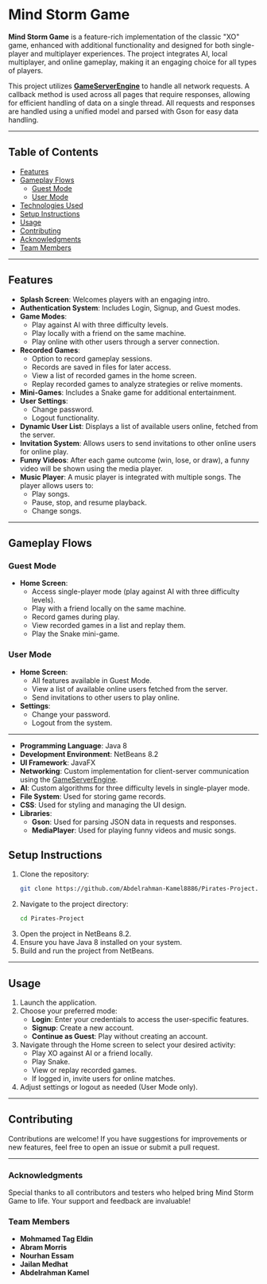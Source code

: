 
# Mind Storm Game

**Mind Storm Game** is a feature-rich implementation of the classic "XO" game, enhanced with additional functionality and designed for both single-player and multiplayer experiences. The project integrates AI, local multiplayer, and online gameplay, making it an engaging choice for all types of players.

This project utilizes **[GameServerEngine](https://github.com/DaTaj-ai/GameServerEngine)** to handle all network requests. A callback method is used across all pages that require responses, allowing for efficient handling of data on a single thread. All requests and responses are handled using a unified model and parsed with Gson for easy data handling.

---

## Table of Contents

- [Features](#features)
- [Gameplay Flows](#gameplay-flows)
  - [Guest Mode](#guest-mode)
  - [User Mode](#user-mode)
- [Technologies Used](#technologies-used)
- [Setup Instructions](#setup-instructions)
- [Usage](#usage)
- [Contributing](#contributing)
- [Acknowledgments](#acknowledgments)
- [Team Members](#team-members)

---

## Features

- **Splash Screen**: Welcomes players with an engaging intro.
- **Authentication System**: Includes Login, Signup, and Guest modes.
- **Game Modes**:
  - Play against AI with three difficulty levels.
  - Play locally with a friend on the same machine.
  - Play online with other users through a server connection.
- **Recorded Games**:
  - Option to record gameplay sessions.
  - Records are saved in files for later access.
  - View a list of recorded games in the home screen.
  - Replay recorded games to analyze strategies or relive moments.
- **Mini-Games**: Includes a Snake game for additional entertainment.
- **User Settings**:
  - Change password.
  - Logout functionality.
- **Dynamic User List**: Displays a list of available users online, fetched from the server.
- **Invitation System**: Allows users to send invitations to other online users for online play.
- **Funny Videos**: After each game outcome (win, lose, or draw), a funny video will be shown using the media player.
- **Music Player**: A music player is integrated with multiple songs. The player allows users to:
  - Play songs.
  - Pause, stop, and resume playback.
  - Change songs.

---

## Gameplay Flows

### Guest Mode

- **Home Screen**:
  - Access single-player mode (play against AI with three difficulty levels).
  - Play with a friend locally on the same machine.
  - Record games during play.
  - View recorded games in a list and replay them.
  - Play the Snake mini-game.

### User Mode

- **Home Screen**:
  - All features available in Guest Mode.
  - View a list of available online users fetched from the server.
  - Send invitations to other users to play online.
- **Settings**:
  - Change your password.
  - Logout from the system.

---

- **Programming Language**: Java 8
- **Development Environment**: NetBeans 8.2
- **UI Framework**: JavaFX
- **Networking**: Custom implementation for client-server communication using the [GameServerEngine](https://github.com/DaTaj-ai/GameServerEngine).
- **AI**: Custom algorithms for three difficulty levels in single-player mode.
- **File System**: Used for storing game records.
- **CSS**: Used for styling and managing the UI design.
- **Libraries**:
  - **Gson**: Used for parsing JSON data in requests and responses.
  - **MediaPlayer**: Used for playing funny videos and music songs.

## Setup Instructions

1. Clone the repository:
   ```bash
   git clone https://github.com/Abdelrahman-Kamel8886/Pirates-Project.git
   ```
2. Navigate to the project directory:
   ```bash
   cd Pirates-Project
   ```
3. Open the project in NetBeans 8.2.
4. Ensure you have Java 8 installed on your system.
5. Build and run the project from NetBeans.

---

## Usage

1. Launch the application.
2. Choose your preferred mode:
   - **Login**: Enter your credentials to access the user-specific features.
   - **Signup**: Create a new account.
   - **Continue as Guest**: Play without creating an account.
3. Navigate through the Home screen to select your desired activity:
   - Play XO against AI or a friend locally.
   - Play Snake.
   - View or replay recorded games.
   - If logged in, invite users for online matches.
4. Adjust settings or logout as needed (User Mode only).

---

## Contributing

Contributions are welcome! If you have suggestions for improvements or new features, feel free to open an issue or submit a pull request.

---

### Acknowledgments

Special thanks to all contributors and testers who helped bring Mind Storm Game to life. Your support and feedback are invaluable!

### Team Members

- **Mohmamed Tag Eldin**
- **Abram Morris**
- **Nourhan Essam**
- **Jailan Medhat**
- **Abdelrahman Kamel**
